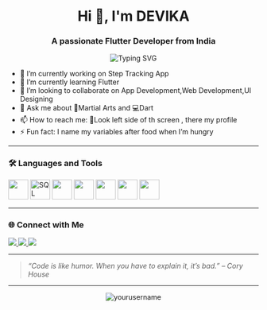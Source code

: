 <h1 align="center">Hi 👋, I'm DEVIKA </h1>
<h3 align="center">A passionate Flutter Developer from India</h3>

<p align="center">
  <img src="https://readme-typing-svg.herokuapp.com?font=Fira+Code&size=22&pause=1000&color=F75C7E&center=true&vCenter=true&width=435&lines=Welcome+to+my+GitHub!;I+%E2%9D%A4+code+and+coffee.;Always+learning+new+things!" alt="Typing SVG" />
</p>

- 🔭 I’m currently working on Step Tracking App
- 🌱 I’m currently learning Flutter
- 👯 I’m looking to collaborate on App Development,Web Development,UI Designing
- 💬 Ask me about 🥊Martial Arts and 💻Dart
- 📫 How to reach me: 👀Look left side of th screen , there my profile 
- ⚡ Fun fact:  I name my variables after food when I’m hungry

---

### 🛠️ Languages and Tools

<p align="left">


 <!-- Python (already have this) -->
<img src="https://cdn.jsdelivr.net/gh/devicons/devicon/icons/python/python-original.svg" width="40" height="40"/>
<img src="https://cdn.jsdelivr.net/gh/devicons/devicon/icons/sql/sql-original.svg" alt="SQL Logo" style="width:40px; height:40px;" />


<!-- C -->
<img src="https://cdn.jsdelivr.net/gh/devicons/devicon/icons/c/c-original.svg" width="40" height="40"/>

<!-- C++ -->
<img src="https://cdn.jsdelivr.net/gh/devicons/devicon/icons/cplusplus/cplusplus-original.svg" width="40" height="40"/>

<!-- Dart -->
<img src="https://cdn.jsdelivr.net/gh/devicons/devicon/icons/dart/dart-original.svg" width="40" height="40"/>

<!-- HTML -->
<img src="https://cdn.jsdelivr.net/gh/devicons/devicon/icons/html5/html5-original.svg" width="40" height="40"/>

<!-- CSS -->
<img src="https://cdn.jsdelivr.net/gh/devicons/devicon/icons/css3/css3-original.svg" width="40" height="40"/>

</p>

---



### 🌐 Connect with Me

<p align="left">


<!-- Instagram -->
<a href="https://instagram.com/cyb3rtron" target="blank">
  <img src="https://img.shields.io/badge/Instagram-E4405F?style=for-the-badge&logo=instagram&logoColor=white"/>
</a>

<!-- LinkedIn -->
<a href="https://linkedin.com/in/devika-sasikumar" target="blank">
  <img src="https://img.shields.io/badge/LinkedIn-0A66C2?style=for-the-badge&logo=linkedin&logoColor=white"/>
</a>

<!-- WhatsApp -->
<a href="https://wa.me/8281535237" target="blank">
  <img src="https://img.shields.io/badge/WhatsApp-25D366?style=for-the-badge&logo=whatsapp&logoColor=white"/>
</a>

</p>

---

> _“Code is like humor. When you have to explain it, it’s bad.” – Cory House_

---

<p align="center">
  <img src="https://komarev.com/ghpvc/?username=yourusername&label=Profile%20views&color=0e75b6&style=flat" alt="yourusername" />
</p>
